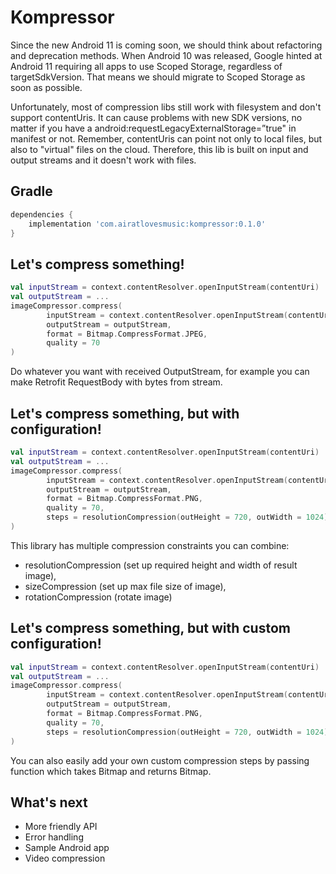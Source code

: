# Kompressor
Since the new Android 11 is coming soon, we should think about refactoring and deprecation methods.
When Android 10 was released, Google hinted at Android 11 requiring all apps to use Scoped Storage, regardless of targetSdkVersion.
That means we should migrate to Scoped Storage as soon as possible. 

Unfortunately, most of compression libs still work with filesystem and don't support contentUris. It can cause problems with new SDK versions, no matter if you have a android:requestLegacyExternalStorage=”true" in manifest or not.
Remember, contentUris can point not only to local files, but also to "virtual" files on the cloud. Therefore, this lib is built on input and output streams and it doesn't work with files.

## Gradle
```groovy
dependencies {
    implementation 'com.airatlovesmusic:kompressor:0.1.0'
}
```
## Let's compress something!
```kotlin
val inputStream = context.contentResolver.openInputStream(contentUri)
val outputStream = ...  
imageCompressor.compress(
        inputStream = context.contentResolver.openInputStream(contentUri),
        outputStream = outputStream,
        format = Bitmap.CompressFormat.JPEG,
        quality = 70
)
```
Do whatever you want with received OutputStream, for example you can make Retrofit RequestBody with bytes from stream.

## Let's compress something, but with configuration!
```kotlin
val inputStream = context.contentResolver.openInputStream(contentUri)
val outputStream = ...  
imageCompressor.compress(
        inputStream = context.contentResolver.openInputStream(contentUri),
        outputStream = outputStream,
        format = Bitmap.CompressFormat.PNG,
        quality = 70,
        steps = resolutionCompression(outHeight = 720, outWidth = 1024) + sizeCompression(FILE_MAX_SIZE)
)
```
This library has multiple compression constraints you can combine: 
- resolutionCompression (set up required height and width of result image), 
- sizeCompression (set up max file size of image), 
- rotationCompression (rotate image)
## Let's compress something, but with custom configuration!
```kotlin
val inputStream = context.contentResolver.openInputStream(contentUri)
val outputStream = ...  
imageCompressor.compress(
        inputStream = context.contentResolver.openInputStream(contentUri),
        outputStream = outputStream,
        format = Bitmap.CompressFormat.PNG,
        quality = 70,
        steps = resolutionCompression(outHeight = 720, outWidth = 1024) + { bm: Bitmap -> bm }
)
```
You can also easily add your own custom compression steps by passing function which takes Bitmap and returns Bitmap.
## What's next
- More friendly API
- Error handling
- Sample Android app
- Video compression
